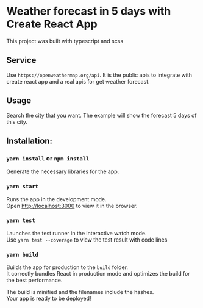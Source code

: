 # Weather forecast in 5 days with Create React App
This project was built with typescript and scss

## Service
Use `https://openweathermap.org/api`. It is the public apis to integrate with create react app and a real apis for get weather forecast.

## Usage
Search the city that you want. The example will show the forecast 5 days of this city.

## Installation:

### `yarn install` or `npm install`
Generate the necessary libraries for the app.

### `yarn start`

Runs the app in the development mode.\
Open [http://localhost:3000](http://localhost:3000) to view it in the browser.

### `yarn test`

Launches the test runner in the interactive watch mode.\
Use `yarn test --coverage` to view the test result with code lines

### `yarn build`

Builds the app for production to the `build` folder.\
It correctly bundles React in production mode and optimizes the build for the best performance.

The build is minified and the filenames include the hashes.\
Your app is ready to be deployed!

